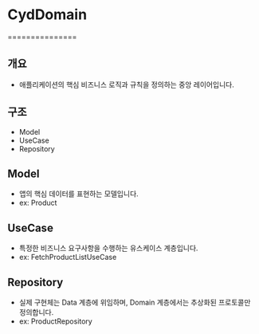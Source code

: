 # CydDomain
===============

## 개요
- 애플리케이션의 핵심 비즈니스 로직과 규칙을 정의하는 중앙 레이어입니다.

## 구조
- Model
- UseCase
- Repository

## Model
- 앱의 핵심 데이터를 표현하는 모델입니다.
- ex: Product

## UseCase
- 특정한 비즈니스 요구사항을 수행하는 유스케이스 계층입니다.
- ex: FetchProductListUseCase

## Repository
- 실제 구현체는 Data 계층에 위임하며, Domain 계층에서는 추상화된 프로토콜만 정의합니다.
- ex: ProductRepository
